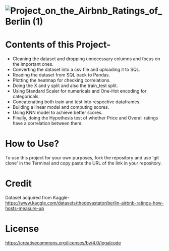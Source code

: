 # ![Project_on_the_Airbnb_Ratings_of_Berlin (1)](https://user-images.githubusercontent.com/123810799/227863182-022b3d2b-7713-441c-b623-210570f4a409.png)
# Contents of this Project-
- Cleaning the dataset and dropping unnecessary columns and focus on the important ones.
- Converting the dataset into a csv file and uploading it to SQL.
- Reading the dataset from SQL back to Pandas.
- Plotting the heatmap for checking correlations.
- Doing the X and y split and also the train_test split.
- Using Standard Scaler for numericals and One-Hot encoding for categoricals.
- Concatenating both train and test into respective dataframes.
- Building a linear model and computing scores.
- Using KNN model to achieve better scores.
- Finally, doing the Hypothesis test of whether Price and Overall ratings have a correlation between them.

# How to Use?
To use this project for your own purposes, fork the repository and use 'git clone' in the Terminal and copy paste the URL of the link in your repository.

# Credit
Dataset acquired from Kaggle- https://www.kaggle.com/datasets/thedevastator/berlin-airbnb-ratings-how-hosts-measure-up

# License
https://creativecommons.org/licenses/by/4.0/legalcode
